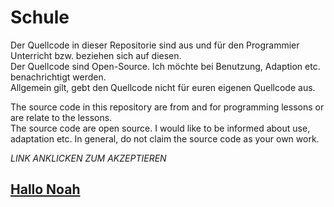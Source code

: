 # Schule
Der Quellcode in dieser Repositorie sind aus und für den Programmier Unterricht bzw. beziehen sich auf diesen.  
Der Quellcode sind Open-Source. Ich möchte bei Benutzung, Adaption etc. benachrichtigt werden.  
Allgemein gilt, gebt den Quellcode nicht für euren eigenen Quellcode aus.  

The source code in this repository are from and for programming lessons or are relate to the lessons.  
The source code are open source. I would like to be informed about use, adaptation etc.
In general, do not claim the source code as your own work.

*LINK ANKLICKEN ZUM AKZEPTIEREN*
## [Hallo Noah](https://www.youtube.com/watch?v=oHg5SJYRHA0)
